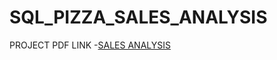 # SQL_PIZZA_SALES_ANALYSIS
PROJECT PDF LINK -<a href="https://drive.google.com/file/d/17uZFUjPiqDmsPblcyMYNqJOMbadi1KsE/view?usp=drive_link" >SALES ANALYSIS</a>
